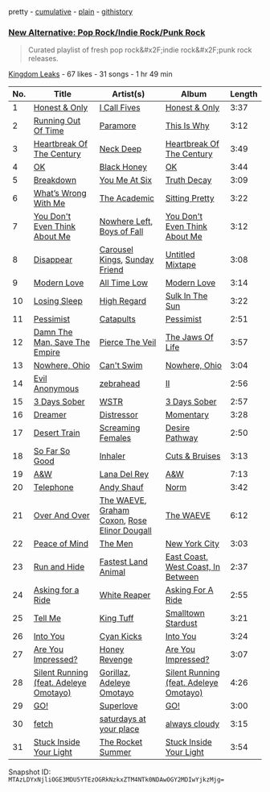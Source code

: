 pretty - [cumulative](/playlists/cumulative/1cSCtZ3SgAV8pcjEfeiVdw.md) - [plain](/playlists/plain/1cSCtZ3SgAV8pcjEfeiVdw) - [githistory](https://github.githistory.xyz/mackorone/spotify-playlist-archive/blob/main/playlists/plain/1cSCtZ3SgAV8pcjEfeiVdw)

### [New Alternative: Pop Rock/Indie Rock/Punk Rock](https://open.spotify.com/playlist/1cSCtZ3SgAV8pcjEfeiVdw)

> Curated playlist of fresh pop rock&\#x2F;indie rock&\#x2F;punk rock releases.

[Kingdom Leaks](https://open.spotify.com/user/p051x03x8hqzylgwgsg8ayt4r) - 67 likes - 31 songs - 1 hr 49 min

| No. | Title | Artist(s) | Album | Length |
|---|---|---|---|---|
| 1 | [Honest & Only](https://open.spotify.com/track/3LS2HRTFRZTiGGYUr3dLSf) | [I Call Fives](https://open.spotify.com/artist/3vsi8vM5Xs8p1NEQuZWP70) | [Honest & Only](https://open.spotify.com/album/7Eh7ZIe5WZ7haTuOQCKa6b) | 3:37 |
| 2 | [Running Out Of Time](https://open.spotify.com/track/5NRtdsFFlmyE8qDMgS08PE) | [Paramore](https://open.spotify.com/artist/74XFHRwlV6OrjEM0A2NCMF) | [This Is Why](https://open.spotify.com/album/6tG8sCK4htJOLjlWwb7gZB) | 3:12 |
| 3 | [Heartbreak Of The Century](https://open.spotify.com/track/6X39BP7h0IGcDFnf0PHHOb) | [Neck Deep](https://open.spotify.com/artist/2TM0qnbJH4QPhGMCdPt7fH) | [Heartbreak Of The Century](https://open.spotify.com/album/4wqFmxdd5bYFH8XRmfRkAJ) | 3:49 |
| 4 | [OK](https://open.spotify.com/track/6qNMS8hywSVyaFcH3LqwEn) | [Black Honey](https://open.spotify.com/artist/2oVmQT6s29pVIKpqJkyxBS) | [OK](https://open.spotify.com/album/6xF3774il7mBjTAqfgIpeg) | 3:44 |
| 5 | [Breakdown](https://open.spotify.com/track/6fm1wV6DlN5d7C3UC5hdOX) | [You Me At Six](https://open.spotify.com/artist/1kNQXvepPjaPgUfeDAF2h6) | [Truth Decay](https://open.spotify.com/album/4lXFVUD20Jim7r4U1sBY3D) | 3:09 |
| 6 | [What’s Wrong With Me](https://open.spotify.com/track/4T7MuEyOso6rFFp3Ouvpse) | [The Academic](https://open.spotify.com/artist/3VLf4DlBTN2ZRwygS3TNti) | [Sitting Pretty](https://open.spotify.com/album/7zMPk5h5WVOP2lr7vhlQPu) | 3:22 |
| 7 | [You Don't Even Think About Me](https://open.spotify.com/track/0XeJKE81fizegO0awp1wJg) | [Nowhere Left](https://open.spotify.com/artist/43TWdJFqTBY2zgIUMcYC1m), [Boys of Fall](https://open.spotify.com/artist/0ILEjQuglCTYQkTrKGQvj5) | [You Don't Even Think About Me](https://open.spotify.com/album/51nNeYrIRaZEe9RSR8hwgC) | 3:12 |
| 8 | [Disappear](https://open.spotify.com/track/3f8b58bw3MeAWBMpzIqtJ1) | [Carousel Kings](https://open.spotify.com/artist/2Dr2zHoPEuASW1kOODc5I2), [Sunday Friend](https://open.spotify.com/artist/5zhwjToLUmF1z0OLItEIan) | [Untitled Mixtape](https://open.spotify.com/album/3c1qMM49eBOyoy8626H5Bv) | 3:08 |
| 9 | [Modern Love](https://open.spotify.com/track/4Qjv4VFulw2xS9P5EVLvOp) | [All Time Low](https://open.spotify.com/artist/46gyXjRIvN1NL1eCB8GBxo) | [Modern Love](https://open.spotify.com/album/4q5GY0DRqSNEOb3n3JCigy) | 3:14 |
| 10 | [Losing Sleep](https://open.spotify.com/track/3B1xhGsFOHfG9tjglJXsQa) | [High Regard](https://open.spotify.com/artist/0Ar9hPvfk9m2z58f2CU1Zb) | [Sulk In The Sun](https://open.spotify.com/album/0HWquRYaOgMSb76sOWW8kd) | 3:22 |
| 11 | [Pessimist](https://open.spotify.com/track/6Bpk6MTkU27vWyjKuHJyNX) | [Catapults](https://open.spotify.com/artist/1kgH8UtIKcjH6fuUj1DnFG) | [Pessimist](https://open.spotify.com/album/569aMSiI1RTGgRWNGv4bkw) | 2:51 |
| 12 | [Damn The Man, Save The Empire](https://open.spotify.com/track/57ISsI9qQcAUkhiqwEMhxG) | [Pierce The Veil](https://open.spotify.com/artist/4iJLPqClelZOBCBifm8Fzv) | [The Jaws Of Life](https://open.spotify.com/album/5Am1LFOFRwS94TaVzrFQwZ) | 3:57 |
| 13 | [Nowhere, Ohio](https://open.spotify.com/track/1jxrEckdckgBi6Ooymx5j1) | [Can't Swim](https://open.spotify.com/artist/62elZbH5Iop8UPcChp7OrU) | [Nowhere, Ohio](https://open.spotify.com/album/4FCAlxabfOFH49RbFNrGWE) | 3:04 |
| 14 | [Evil Anonymous](https://open.spotify.com/track/5YrvzWVr7jBbXWl8fAX9ok) | [zebrahead](https://open.spotify.com/artist/6SiyKSeJo6gcsS2NvuAbsl) | [II](https://open.spotify.com/album/0hgsziS63NRPOR0YoCzMkD) | 2:56 |
| 15 | [3 Days Sober](https://open.spotify.com/track/2TAugpQe6ZDChiYNEUzQcA) | [WSTR](https://open.spotify.com/artist/0ofhRkasSdhp6LUs7tFcF7) | [3 Days Sober](https://open.spotify.com/album/1TkrPcGZLCyzMcjIpiCUop) | 2:57 |
| 16 | [Dreamer](https://open.spotify.com/track/4XpSNvTIN38wYxp8LEwJxm) | [Distressor](https://open.spotify.com/artist/4diMJUr4FlHqyKOpyO3ZTf) | [Momentary](https://open.spotify.com/album/2qcObCCr6FJXlbiwg7p2Tu) | 3:28 |
| 17 | [Desert Train](https://open.spotify.com/track/10Qhc15TzQ829etrUJm88w) | [Screaming Females](https://open.spotify.com/artist/3pZ666b6CyO1KGpVYirY0t) | [Desire Pathway](https://open.spotify.com/album/1YhzVctJR6aIwbkigCS6fu) | 2:50 |
| 18 | [So Far So Good](https://open.spotify.com/track/3BhaNIhQ503EvrogaJ6vCc) | [Inhaler](https://open.spotify.com/artist/6lyMYewq2SuTFIXgiv7OxH) | [Cuts & Bruises](https://open.spotify.com/album/2qZd7lp0lLRjeFe0O9Ou6S) | 3:13 |
| 19 | [A&W](https://open.spotify.com/track/1wTopxO5eQBpxrBXPSbsUn) | [Lana Del Rey](https://open.spotify.com/artist/00FQb4jTyendYWaN8pK0wa) | [A&W](https://open.spotify.com/album/46XKgCOOHTZkQTdiMsBxHS) | 7:13 |
| 20 | [Telephone](https://open.spotify.com/track/6kmeI9upOHk6TRSi2StNlr) | [Andy Shauf](https://open.spotify.com/artist/5mFKYdmiYwNJTDtSzgFyQx) | [Norm](https://open.spotify.com/album/0TaN6TZg6BpT0lQNJAhGrC) | 3:42 |
| 21 | [Over And Over](https://open.spotify.com/track/2N012fuOtm2UAWuqn5uKq5) | [The WAEVE](https://open.spotify.com/artist/20QMfH6fgt9vssg2s5xww6), [Graham Coxon](https://open.spotify.com/artist/7ueZp29tCNwjIj4yAMTEaC), [Rose Elinor Dougall](https://open.spotify.com/artist/6T1GNMxXuljv0C0ZRR60CC) | [The WAEVE](https://open.spotify.com/album/2Pu5xQUV8wjHdUmWJnkA93) | 6:12 |
| 22 | [Peace of Mind](https://open.spotify.com/track/1tICz9WQn5oMZrVg9u0MtT) | [The Men](https://open.spotify.com/artist/30XB6UJMhn7v7ZDX2GlIsM) | [New York City](https://open.spotify.com/album/0doaGvD38cagAE5YYDK35s) | 3:03 |
| 23 | [Run and Hide](https://open.spotify.com/track/6CkUvY61stTxrikfYlJS9X) | [Fastest Land Animal](https://open.spotify.com/artist/14m9zrPR3e6gO6RaWX4X9O) | [East Coast, West Coast, In Between](https://open.spotify.com/album/4XYQdme7ptjqmIYbz1mSt3) | 2:37 |
| 24 | [Asking for a Ride](https://open.spotify.com/track/22A1wUyMjB1UtQc4JsnSpO) | [White Reaper](https://open.spotify.com/artist/75klPfIVnyYcyEGaicRUSF) | [Asking For A Ride](https://open.spotify.com/album/4EkYXTP0vpp1dmPadvfAlK) | 2:55 |
| 25 | [Tell Me](https://open.spotify.com/track/17U1gmd84CyCqDzj0y2101) | [King Tuff](https://open.spotify.com/artist/0uI2HyW0eIbTbyH3S2XDHI) | [Smalltown Stardust](https://open.spotify.com/album/6tvYZyoxDRTIOVUwWH6ttG) | 3:21 |
| 26 | [Into You](https://open.spotify.com/track/0BultuI61CmTEhfSjFIW7f) | [Cyan Kicks](https://open.spotify.com/artist/6nA097TpH4DgdzRYFXAXry) | [Into You](https://open.spotify.com/album/116LDgIvMe2l3Y17QWIakV) | 3:24 |
| 27 | [Are You Impressed?](https://open.spotify.com/track/26hI6Cea82njvwJfG6t3Jl) | [Honey Revenge](https://open.spotify.com/artist/1DHMgO3IIYSYPJ6CFyDYnK) | [Are You Impressed?](https://open.spotify.com/album/00n4GIjQ2bZB9IteCDeIGU) | 3:07 |
| 28 | [Silent Running \(feat\. Adeleye Omotayo\)](https://open.spotify.com/track/5t6VBNWXxcwlrxCjU7ytGg) | [Gorillaz](https://open.spotify.com/artist/3AA28KZvwAUcZuOKwyblJQ), [Adeleye Omotayo](https://open.spotify.com/artist/1z2GIqUV62qrl1J5sXalOT) | [Silent Running \(feat\. Adeleye Omotayo\)](https://open.spotify.com/album/5IDEZ1rerrSPTypdQI3od9) | 4:26 |
| 29 | [GO!](https://open.spotify.com/track/7AHYD0DNFagANAVo4mxFGC) | [Superlove](https://open.spotify.com/artist/33esp5UFKcRpxcR4Xo0Sne) | [GO!](https://open.spotify.com/album/6QxSkWL0OqrjfJFtlVX9Dx) | 3:00 |
| 30 | [fetch](https://open.spotify.com/track/3da4NE1P0yqaSXDZ4y8bvo) | [saturdays at your place](https://open.spotify.com/artist/69Kp4bE7aUWEPrmTwmhVZR) | [always cloudy](https://open.spotify.com/album/6zy7i3xqaQ45OJjJ73lP6Q) | 3:15 |
| 31 | [Stuck Inside Your Light](https://open.spotify.com/track/1fs1zeVevh7pbC98cXhjMK) | [The Rocket Summer](https://open.spotify.com/artist/3Uqc6c1DUPkyUQSeatexYU) | [Stuck Inside Your Light](https://open.spotify.com/album/61JIuQveXQrjq81gEQ5AQa) | 3:54 |

Snapshot ID: `MTAzLDYxNjliOGE3MDU5YTEzOGRkNzkxZTM4NTk0NDAwOGY2MDIwYjkzMjg=`
